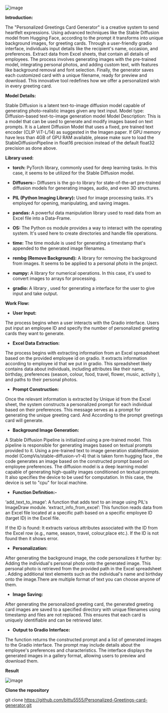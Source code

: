 ![image](https://github.com/bittu5555/Personalized-Greetings-card-generator/assets/106305917/df9fc3c8-d54c-4db3-b78b-80963de5d36f)

**Introduction:**

The "Personalized Greetings Card Generator" is a creative system to send heartfelt expressions. Using advanced techniques like the Stable Diffusion model from Hugging Face, according to the prompt it transforms into unique background images, for greeting cards. Through a user-friendly gradio interface, individuals input details like the recipient's name, occasion, and preferences. Extract data from Excel sheets, that contain all details of employees. The process involves generating images with the pre-trained model, integrating personal photos, and adding custom text, with features like background removal and font selection. Finally, the generator saves each customized card with a unique filename, ready for preview and download. This innovative tool redefines how we offer a personalized wish in every greeting card.

**Model Details:**

Stable Diffusion is a latent text-to-image diffusion model capable of generating photo-realistic images given any text input.
Model type: Diffusion-based text-to-image generation model
Model Description: This is a model that can be used to generate and modify images based on
text prompts. It is a Latent Diffusion Model that uses a fixed, pre trained text encoder (CLIP
ViT-L/14) as suggested in the Imagen paper.
If GPU memory have less than 4GB of GPU RAM available, please make sure to load the
StableDiffusionPipeline in float16 precision instead of the default float32 precision as done
above.

**Library used:**

* **torch:** PyTorch library, commonly used for deep learning tasks. In this case, it seems to be utilized for the Stable Diffusion model.

* **Diffusers:-** Diffusers is the go-to library for state-of-the-art pre-trained diffusion models for generating images, audio, and even 3D structures.

* **PIL (Python Imaging Library):** Used for image processing tasks. It's employed for opening, manipulating, and saving images.

* **pandas:** A powerful data manipulation library used to read data from an Excel file into a Data-Frame.

* **OS:** The Python os module provides a way to interact with the operating system. It's used here to create directories and handle file operations.

* **time:** The time module is used for generating a timestamp that's appended to the generated image filenames.

* **rembg (Remove Background):** A library for removing the background from images. It seems to be applied to a personal photo in the project.

* **numpy:** A library for numerical operations. In this case, it's used to convert images to arrays for processing.

* **gradio:** A library , used for generating a interface for the user to give input and take output.

**Work Flow:**

* **User Input:**

The process begins when a user interacts with the Gradio interface. Users put input an employee ID and specify the number of personalized greeting cards they want to generate.

* **Excel Data Extraction:**

The process begins with extracting information from an Excel spreadsheet based on the provided employee id on gradio. It extracts information according to employee id that we put in gradio. This spreadsheet likely contains data about individuals, including attributes like their name, birthday, preferences (season, colour, food, travel, flower, music, activity ), and paths to their personal photos.

* **Prompt Construction:**

Once the relevant information is extracted by Unique id from the Excel sheet, the system constructs a personalized prompt for each individual based on their preferences. This message serves as a prompt for generating the unique greeting card. And According to the prompt greetings card will generate.

* **Background Image Generation:**

A Stable Diffusion Pipeline is initialized using a pre-trained model. This pipeline is responsible for generating images based on textual prompts provided to it. Using a pre-trained text to image generation stablediffusion model (CompVis/stable-diffusion-v1-4)  that is taken form hugging face , the code generates an image based on the constructed prompt based on employee preferences. The diffusion model is a deep learning model capable of generating high-quality images conditioned on textual prompts. It also specifies the device to be used for computation. In this case, the device is set to "cpu" for local machine.

* **Function Definition:-**

‘add_text_to_image’: A function that adds text to an image using PIL's ImageDraw module.
‘extract_info_from_excel’: This function reads data from an Excel file located at a specific path based on a specific employee ID (target ID) in the Excel file.

If the ID is found: It extracts various attributes associated with the ID from the Excel row (e.g., name, season, travel, colour,place etc.).
If the ID is not found then it shows error.

* **Personalization:**

After generating the background image, the code personalizes it further by: Adding the individual's personal photo onto the generated image. This personal photo is retrieved from the provided path in the Excel spreadsheet . Adding additional text elements such as the individual's name and birthday onto the image.There are multiple format of text you can choose anyone of them.

* **Image Saving:**

After generating the personalized greeting card, the generated greeting card images are saved to a specified directory with unique filenames using timestamp and files are not replaced. This ensures that each card is uniquely identifiable and can be retrieved later.

* **Output to Gradio Interface:**

The function returns the constructed prompt and a list of generated images to the Gradio interface. The prompt may include details about the employee's preferences and characteristics. The interface displays the generated images in a gallery format, allowing users to preview and download them.

**Result**

![image](https://github.com/bittu5555/Personalized-Greetings-card-generator/assets/106305917/d6adfd6f-cc61-4a8f-971d-af91543c4cdb)

**Clone the repository**

git clone https://github.com/bittu5555/Personalized-Greetings-card-generator.git

